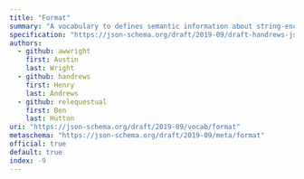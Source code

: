 ```yaml
---
title: "Format"
summary: "A vocabulary to defines semantic information about string-encoded values."
specification: "https://json-schema.org/draft/2019-09/draft-handrews-json-schema-validation-02#rfc.section.7"
authors:
  - github: awwright
    first: Austin
    last: Wright
  - github: handrews
    first: Henry
    last: Andrews
  - github: relequestual
    first: Ben
    last: Hutton
uri: "https://json-schema.org/draft/2019-09/vocab/format"
metaschema: "https://json-schema.org/draft/2019-09/meta/format"
official: true
default: true
index: -9
---
```

